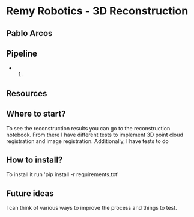 # Remy Robotics - 3D Reconstruction
## Pablo Arcos

## Pipeline
* 1.

## Resources

## Where to start?
To see the reconstruction results you can go to the reconstruction notebook. From there I have different tests to implement 3D point cloud registration and image registration. Additionally, I have tests to do 

## How to install?
To install it run 'pip install -r requirements.txt'
## Future ideas
I can think of various ways to improve the process and things to test.